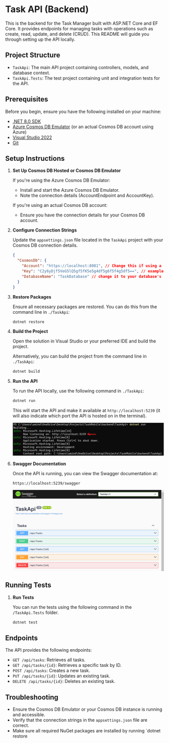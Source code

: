 # Task API (Backend)

This is the backend for the Task Manager built with ASP.NET Core and EF Core. It provides endpoints for managing tasks with operations such as create, read, update, and delete (CRUD). This README will guide you through setting up the API locally.

## Project Structure

- `TaskApi`: The main API project containing controllers, models, and database context.
- `TaskApi.Tests`: The test project containing unit and integration tests for the API.

## Prerequisites

Before you begin, ensure you have the following installed on your machine:

- [.NET 8.0 SDK](https://dotnet.microsoft.com/download/dotnet/8.0)
- [Azure Cosmos DB Emulator](https://docs.microsoft.com/en-us/azure/cosmos-db/local-emulator) (or an actual Cosmos DB account using Azure)
- [Visual Studio 2022](https://visualstudio.microsoft.com/)
- [Git](https://git-scm.com/downloads)

## Setup Instructions

1. **Set Up Cosmos DB Hosted or Cosmos DB Emulator**

   If you're using the Azure Cosmos DB Emulator:

   - Install and start the Azure Cosmos DB Emulator.
   - Note the connection details (AccountEndpoint and AccountKey).

   If you're using an actual Cosmos DB account:

   - Ensure you have the connection details for your Cosmos DB account.

2. **Configure Connection Strings**

   Update the `appsettings.json` file located in the `TaskApi` project with your Cosmos DB connection details.

   ```json
   {
     "CosmosDb": {
       "Account": "https://localhost:8081", // Change this if using a live Cosmos DB
       "Key": "C2y6yDjf5VeG5lQ5gf5fK5e5g4df5g6f5f4g5df5==", // example key
       "DatabaseName": "TaskDatabase" // change it to your database's name
     }
   }
   ```

3. **Restore Packages**

   Ensure all necessary packages are restored. You can do this from the command line in `./TaskApi`:

   ```sh
   dotnet restore
   ```

4. **Build the Project**

   Open the solution in Visual Studio or your preferred IDE and build the project.

   Alternatively, you can build the project from the command line in `./TaskApi`:

   ```sh
   dotnet build
   ```

5. **Run the API**

   To run the API locally, use the following command in `./TaskApi`:

   ```sh
   dotnet run
   ```

   This will start the API and make it available at `http://localhost:5239` (it will also indicate which port the API is hosted on in the terminal).

   ![dotnet_run_terminal](./readme_imgs/dotnet_run_terminal.png)

6. **Swagger Documentation**

   Once the API is running, you can view the Swagger documentation at:

   ```
   https://localhost:5239/swagger
   ```

   ![swagger_screenshot](./readme_imgs/swagger.png)

## Running Tests

1. **Run Tests**

   You can run the tests using the following command in the `/TaskApi.Tests` folder.

   ```sh
   dotnet test
   ```

## Endpoints

The API provides the following endpoints:

- `GET /api/tasks`: Retrieves all tasks.
- `GET /api/tasks/{id}`: Retrieves a specific task by ID.
- `POST /api/tasks`: Creates a new task.
- `PUT /api/tasks/{id}`: Updates an existing task.
- `DELETE /api/tasks/{id}`: Deletes an existing task.

## Troubleshooting

- Ensure the Cosmos DB Emulator or your Cosmos DB instance is running and accessible.
- Verify that the connection strings in the `appsettings.json` file are correct.
- Make sure all required NuGet packages are installed by running `dotnet restore
